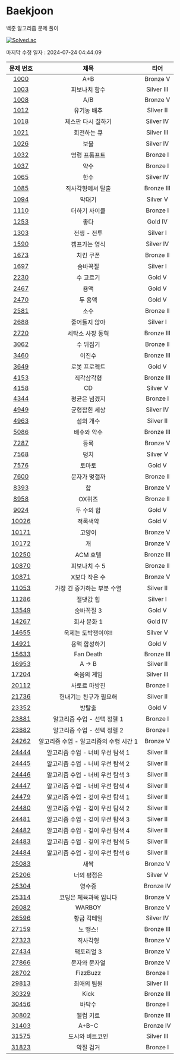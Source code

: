 # Baekjoon

백준 알고리즘 문제 풀이

[![Solved.ac](http://mazassumnida.wtf/api/v2/generate_badge?boj=clwm0217)](https://solved.ac/clwm0217)

마지막 수정 일자 : 2024-07-24 04:44:09

| 문제 번호 | 제목 | 티어 |
|:---:|:---:|:---:|
| [1000](https://www.acmicpc.net/problem/1000) | A+B | Bronze V | 
| [1003](https://www.acmicpc.net/problem/1003) | 피보나치 함수 | Silver III | 
| [1008](https://www.acmicpc.net/problem/1008) | A/B | Bronze V |
| [1012](https://www.acmicpc.net/problem/1012) | 유기농 배추 | SIlver II |
| [1018](https://www.acmicpc.net/problem/1018) | 체스판 다시 칠하기 | Silver IV |
| [1021](https://www.acmicpc.net/problem/1021) | 회전하는 큐 | Silver III |
| [1026](https://www.acmicpc.net/problem/1026) | 보물 | Silver IV |
| [1032](https://www.acmicpc.net/problem/1032) | 명령 프롬프트 | Bronze I
| [1037](https://www.acmicpc.net/problem/1037) | 약수 | Bronze I |
| [1065](https://www.acmicpc.net/problem/1065) | 한수 | Silver IV |
| [1085](https://www.acmicpc.net/problem/1085) | 직사각형에서 탈출 | Bronze III |
| [1094](https://www.acmicpc.net/problem/1094) | 막대기 | Silver V |
| [1110](https://www.acmicpc.net/problem/1110) | 더하기 사이클 | Bronze I |
| [1253](https://www.acmicpc.net/problem/1253) | 좋다 | Gold IV |
| [1303](https://www.acmicpc.net/problem/1303) | 전쟁 - 전투 | Silver I | 
| [1590](https://www.acmicpc.net/problem/1590) | 캠프가는 영식 | Silver IV |
| [1673](https://www.acmicpc.net/problem/1673) | 치킨 쿠폰 | Bronze II |
| [1697](https://www.acmicpc.net/problem/1697) | 숨바꼭질 | Silver I |
| [2230](https://www.acmicpc.net/problem/2230) | 수 고르기 | Gold V |
| [2467](https://www.acmicpc.net/problem/2467) | 용액 | Gold V |
| [2470](https://www.acmicpc.net/problem/2470) | 두 용액 | Gold V |
| [2581](https://www.acmicpc.net/problem/2581) | 소수 | Bronze II |
| [2688](https://www.acmicpc.net/problem/2688) | 줄어들지 않아 | Silver I |
| [2720](https://www.acmicpc.net/problem/2720) | 세탁소 사장 동혁 | Bronze III | 
| [3062](https://www.acmicpc.net/problem/3062) | 수 뒤집기 | Bronze II |
| [3460](https://www.acmicpc.net/problem/3460) | 이진수 | Bronze III |
| [3649](https://www.acmicpc.net/problem/3649) | 로봇 프로젝트 | Gold V |
| [4153](https://www.acmicpc.net/problem/4153) | 직각삼각형 | Bronze III |
| [4158](https://www.acmicpc.net/problem/4158) | CD | Silver V |
| [4344](https://www.acmicpc.net/problem/4344) | 평균은 넘겠지 | Bronze I |
| [4949](https://www.acmicpc.net/problem/4949) | 균형잡힌 세상 | Silver IV |
| [4963](https://www.acmicpc.net/problem/4963) | 섬의 개수 | Silver II |
| [5086](https://www.acmicpc.net/problem/5086) | 배수와 약수 | Bronze III |
| [7287](https://www.acmicpc.net/problem/7287) | 등록 | Bronze V |
| [7568](https://www.acmicpc.net/problem/7568) | 덩치 | Silver V |
| [7576](https://www.acmicpc.net/problem/7576) | 토마토 | Gold V |
| [7600](https://www.acmicpc.net/problem/7600) | 문자가 몇갤까 | Bronze II |
| [8393](https://www.acmicpc.net/problem/8393) | 합 | Bronze V |
| [8958](https://www.acmicpc.net/problem/8958) | OX퀴즈 | Bronze II |
| [9024](https://www.acmicpc.net/problem/9024) | 두 수의 합 | Gold V |
| [10026](https://www.acmicpc.net/problem/10026) | 적록색약 | Gold V |
| [10171](https://www.acmicpc.net/problem/10171) | 고양이 | Bronze V |
| [10172](https://www.acmicpc.net/problem/10172) | 개 | Bronze V |
| [10250](https://www.acmicpc.net/problem/10250) | ACM 호텔 | Bronze III |
| [10870](https://www.acmicpc.net/problem/10870) | 피보나치 수 5 | Bronze II |
| [10871](https://www.acmicpc.net/problem/10871) | X보다 작은 수 | Bronze V |
| [11053](https://www.acmicpc.net/problem/11053) | 가장 긴 증가하는 부분 수열 | Silver II |
| [11286](https://www.acmicpc.net/problem/11286) | 절댓값 힙 | Silver I |
| [13549](https://www.acmicpc.net/problem/13549) | 숨바꼭질 3 | Gold V |
| [14267](https://www.acmicpc.net/problem/14267) | 회사 문화 1 | Gold IV |
| [14655](https://www.acmicpc.net/problem/14655) | 욱제는 도박쟁이야!! | Silver V |
| [14921](https://www.acmicpc.net/problem/14921) | 용액 합성하기 | Gold V |
| [15633](https://www.acmicpc.net/problem/15633) | Fan Death | Bronze III |
| [16953](https://www.acmicpc.net/problem/16953) | A → B | Silver II |
| [17204](https://www.acmicpc.net/problem/17204) | 죽음의 게임 | Silver III |
| [20112](https://www.acmicpc.net/problem/20112) | 사토르 마방진 | Bronze I |
| [21736](https://www.acmicpc.net/problem/21736) | 헌내기는 친구가 필요해 | Silver II |
| [23352](https://www.acmicpc.net/problem/23352) | 방탈출 | Gold V |
| [23881](https://www.acmicpc.net/problem/23881) | 알고리즘 수업 - 선택 정렬 1 | Bronze I |
| [23882](https://www.acmicpc.net/problem/23882) | 알고리즘 수업 - 선택 정렬 2 | Bronze I |
| [24262](https://www.acmicpc.net/problem/24262) | 알고리즘 수업 - 알고리즘의 수행 시간 1 | Bronze V |
| [24444](https://www.acmicpc.net/problem/24444) | 알고리즘 수업 - 너비 우선 탐색 1 | Silver II |
| [24445](https://www.acmicpc.net/problem/24445) | 알고리즘 수업 - 너비 우선 탐색 2 | Silver II |
| [24446](https://www.acmicpc.net/problem/24446) | 알고리즘 수업 - 너비 우선 탐색 3 | Silver II |
| [24447](https://www.acmicpc.net/problem/24447) | 알고리즘 수업 - 너비 우선 탐색 4 | Silver II |
| [24479](https://www.acmicpc.net/problem/24479) | 알고리즘 수업 - 깊이 우선 탐색 1 | Silver II |
| [24480](https://www.acmicpc.net/problem/24480) | 알고리즘 수업 - 깊이 우선 탐색 2 | Silver II |
| [24481](https://www.acmicpc.net/problem/24481) | 알고리즘 수업 - 깊이 우선 탐색 3 | Silver II |
| [24482](https://www.acmicpc.net/problem/24482) | 알고리즘 수업 - 깊이 우선 탐색 4 | Silver II |
| [24483](https://www.acmicpc.net/problem/24483) | 알고리즘 수업 - 깊이 우선 탐색 5 | Silver II |
| [24484](https://www.acmicpc.net/problem/24484) | 알고리즘 수업 - 깊이 우선 탐색 6 | Silver II |
| [25083](https://www.acmicpc.net/problem/25083) | 새싹 | Bronze V |
| [25206](https://www.acmicpc.net/problem/25206) | 너의 평점은 | Silver V |
| [25304](https://www.acmicpc.net/problem/25304) | 영수증 | Bronze IV |
| [25314](https://www.acmicpc.net/problem/25314) | 코딩은 체육과목 입니다 | Bronze V |
| [26082](https://www.acmicpc.net/problem/26082) | WARBOY | Bronze V |
| [26596](https://www.acmicpc.net/problem/26596) | 황금 칵테일 | Silver IV |
| [27159](https://www.acmicpc.net/problem/27159) | 노 땡스! | Bronze III |
| [27323](https://www.acmicpc.net/problem/27323) | 직사각형 | Bronze V |
| [27434](https://www.acmicpc.net/problem/27434) | 팩토리얼 3 | Bronze V |
| [27866](https://www.acmicpc.net/problem/27866) | 문자와 문자열 | Bronze V |
| [28702](https://www.acmicpc.net/problem/28702) | FizzBuzz | Bronze I |
| [29813](https://www.acmicpc.net/problem/29813) | 최애의 팀원 | Silver III |
| [30329](https://www.acmicpc.net/problem/30329) | Kick | Bronze III |
| [30456](https://www.acmicpc.net/problem/30456) | 바닥수 | Bronze I |
| [30802](https://www.acmicpc.net/problem/30802) | 웰컴 키트 | Bronze III |
| [31403](https://www.acmicpc.net/problem/31403) | A+B−C | Bronze IV |
| [31575](https://www.acmicpc.net/problem/31575) | 도시와 비트코인 | Silver III | 
| [31823](https://www.acmicpc.net/problem/31823) | 악질 검거 | Bronze I |
